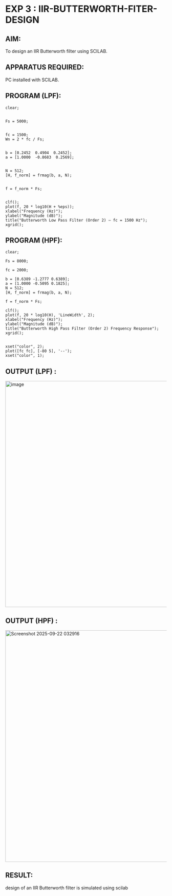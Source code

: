 # EXP 3 : IIR-BUTTERWORTH-FITER-DESIGN

## AIM: 

 To design an IIR Butterworth filter  using SCILAB. 

## APPARATUS REQUIRED: 
PC installed with SCILAB. 

## PROGRAM (LPF): 
```clc;
clear;


Fs = 5000;


fc = 1500;
Wn = 2 * fc / Fs;


b = [0.2452  0.4904  0.2452];
a = [1.0000  -0.8683  0.2569];


N = 512;
[H, f_norm] = frmag(b, a, N);


f = f_norm * Fs;


clf();
plot(f, 20 * log10(H + %eps));
xlabel("Frequency (Hz)");
ylabel("Magnitude (dB)");
title("Butterworth Low Pass Filter (Order 2) — fc = 1500 Hz");
xgrid();
```

## PROGRAM (HPF): 
```clc;
clear;

Fs = 8000;

fc = 2000;

b = [0.6389 -1.2777 0.6389];
a = [1.0000 -0.5095 0.1825];
N = 512;
[H, f_norm] = frmag(b, a, N);

f = f_norm * Fs;

clf();
plot(f, 20 * log10(H), 'LineWidth', 2);
xlabel("Frequency (Hz)");
ylabel("Magnitude (dB)");
title("Butterworth High Pass Filter (Order 2) Frequency Response");
xgrid();


xset("color", 2);
plot([fc fc], [-80 5], '--');
xset("color", 1);
```



## OUTPUT (LPF) : 
<img width="1380" height="704" alt="image" src="https://github.com/user-attachments/assets/22d8556a-5fcf-4886-ab15-0d206638ef04" />


## OUTPUT (HPF) : 
<img width="1375" height="721" alt="Screenshot 2025-09-22 032916" src="https://github.com/user-attachments/assets/d8ca19ea-ff7f-4d1a-a537-06c0e27792e4" />


## RESULT: 
design of an IIR Butterworth filter  is simulated using scilab
